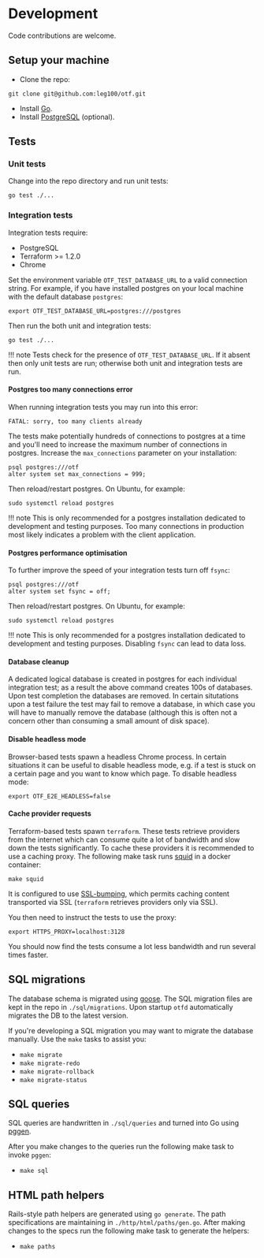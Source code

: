 # Development

Code contributions are welcome.

## Setup your machine

* Clone the repo:

```
git clone git@github.com:leg100/otf.git
```

* Install [Go](https://go.dev/doc/install).
* Install [PostgreSQL](https://www.postgresql.org/download/) (optional).

## Tests

### Unit tests

Change into the repo directory and run unit tests:

```
go test ./...
```

### Integration tests

Integration tests require:

* PostgreSQL
* Terraform >= 1.2.0
* Chrome

Set the environment variable `OTF_TEST_DATABASE_URL` to a valid connection string. For example, if you have installed postgres on your local machine with the default database `postgres`:

```
export OTF_TEST_DATABASE_URL=postgres:///postgres
```

Then run the both unit and integration tests:

```
go test ./...
```

!!! note
	Tests check for the presence of `OTF_TEST_DATABASE_URL`. If it absent then only unit tests are run; otherwise both unit and integration tests are run.

#### Postgres too many connections error

When running integration tests you may run into this error:

```
FATAL: sorry, too many clients already
```

The tests make potentially hundreds of connections to postgres at a time and you'll need to increase the maximum number of connections in postgres. Increase the `max_connections` parameter on your installation:

```
psql postgres:///otf
alter system set max_connections = 999;
```

Then reload/restart postgres. On Ubuntu, for example:

```
sudo systemctl reload postgres
```

!!! note
    This is only recommended for a postgres installation dedicated to development and testing purposes. Too many connections in production most likely indicates a problem with the client application.


#### Postgres performance optimisation

To further improve the speed of your integration tests turn off `fsync`:

```
psql postgres:///otf
alter system set fsync = off;
```

Then reload/restart postgres. On Ubuntu, for example:

```
sudo systemctl reload postgres
```

!!! note
    This is only recommended for a postgres installation dedicated to development and testing purposes. Disabling `fsync` can lead to data loss.

#### Database cleanup

A dedicated logical database is created in postgres for each individual
integration test; as a result the above command creates 100s of databases. Upon
test completion the databases are removed. In certain situtations upon a test
failure the test may fail to remove a database, in which case you will have to
manually remove the database (although this is often not a concern other than
consuming a small amount of disk space).

#### Disable headless mode

Browser-based tests spawn a headless Chrome process. In certain situations it
can be useful to disable headless mode, e.g. if a test is stuck on a certain
page and you want to know which page. To disable headless mode:

```
export OTF_E2E_HEADLESS=false
```

#### Cache provider requests

Terraform-based tests spawn `terraform`. These tests retrieve providers from
the internet which can consume quite a lot of bandwidth and slow down the tests
significantly. To cache these providers it is recommended to use a caching
proxy. The following make task runs [squid](http://www.squid-cache.org/) in a
docker container:

```
make squid
```

It is configured to use
[SSL-bumping](https://wiki.squid-cache.org/Features/SslBump), which permits
caching content transported via SSL (`terraform` retrieves providers only via
SSL).

You then need to instruct the tests to use the proxy:

```
export HTTPS_PROXY=localhost:3128
```

You should now find the tests consume a lot less bandwidth and run several times
faster.

## SQL migrations

The database schema is migrated using [goose](https://github.com/pressly/goose). The SQL migration files are kept in the repo in `./sql/migrations`. Upon startup `otfd` automatically migrates the DB to the latest version.

If you're developing a SQL migration you may want to migrate the database manually. Use the `make` tasks to assist you:

* `make migrate`
* `make migrate-redo`
* `make migrate-rollback`
* `make migrate-status`

## SQL queries

SQL queries are handwritten in `./sql/queries` and turned into Go using [pggen](https://github.com/jschaf/pggen).

After you make changes to the queries run the following make task to invoke `pggen`:

* `make sql`

## HTML path helpers

Rails-style path helpers are generated using `go generate`. The path specifications are maintaining in `./http/html/paths/gen.go`. After making changes to the specs run the following make task to generate the helpers:

* `make paths`

